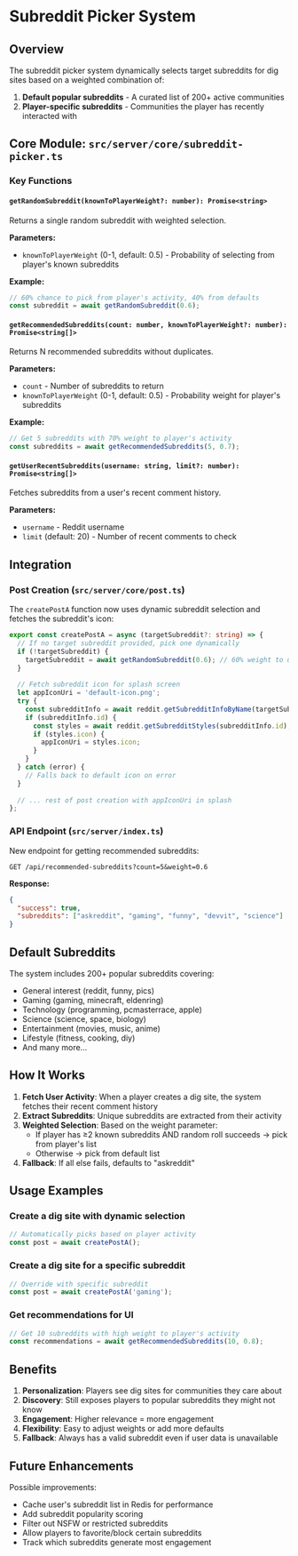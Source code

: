 # Subreddit Picker System

## Overview

The subreddit picker system dynamically selects target subreddits for dig sites based on a weighted combination of:
1. **Default popular subreddits** - A curated list of 200+ active communities
2. **Player-specific subreddits** - Communities the player has recently interacted with

## Core Module: `src/server/core/subreddit-picker.ts`

### Key Functions

#### `getRandomSubreddit(knownToPlayerWeight?: number): Promise<string>`
Returns a single random subreddit with weighted selection.

**Parameters:**
- `knownToPlayerWeight` (0-1, default: 0.5) - Probability of selecting from player's known subreddits

**Example:**
```typescript
// 60% chance to pick from player's activity, 40% from defaults
const subreddit = await getRandomSubreddit(0.6);
```

#### `getRecommendedSubreddits(count: number, knownToPlayerWeight?: number): Promise<string[]>`
Returns N recommended subreddits without duplicates.

**Parameters:**
- `count` - Number of subreddits to return
- `knownToPlayerWeight` (0-1, default: 0.5) - Probability weight for player's subreddits

**Example:**
```typescript
// Get 5 subreddits with 70% weight to player's activity
const subreddits = await getRecommendedSubreddits(5, 0.7);
```

#### `getUserRecentSubreddits(username: string, limit?: number): Promise<string[]>`
Fetches subreddits from a user's recent comment history.

**Parameters:**
- `username` - Reddit username
- `limit` (default: 20) - Number of recent comments to check

## Integration

### Post Creation (`src/server/core/post.ts`)

The `createPostA` function now uses dynamic subreddit selection and fetches the subreddit's icon:

```typescript
export const createPostA = async (targetSubreddit?: string) => {
  // If no target subreddit provided, pick one dynamically
  if (!targetSubreddit) {
    targetSubreddit = await getRandomSubreddit(0.6); // 60% weight to user's known subreddits
  }
  
  // Fetch subreddit icon for splash screen
  let appIconUri = 'default-icon.png';
  try {
    const subredditInfo = await reddit.getSubredditInfoByName(targetSubreddit);
    if (subredditInfo.id) {
      const styles = await reddit.getSubredditStyles(subredditInfo.id);
      if (styles.icon) {
        appIconUri = styles.icon;
      }
    }
  } catch (error) {
    // Falls back to default icon on error
  }
  
  // ... rest of post creation with appIconUri in splash
};
```

### API Endpoint (`src/server/index.ts`)

New endpoint for getting recommended subreddits:

```
GET /api/recommended-subreddits?count=5&weight=0.6
```

**Response:**
```json
{
  "success": true,
  "subreddits": ["askreddit", "gaming", "funny", "devvit", "science"]
}
```

## Default Subreddits

The system includes 200+ popular subreddits covering:
- General interest (reddit, funny, pics)
- Gaming (gaming, minecraft, eldenring)
- Technology (programming, pcmasterrace, apple)
- Science (science, space, biology)
- Entertainment (movies, music, anime)
- Lifestyle (fitness, cooking, diy)
- And many more...

## How It Works

1. **Fetch User Activity**: When a player creates a dig site, the system fetches their recent comment history
2. **Extract Subreddits**: Unique subreddits are extracted from their activity
3. **Weighted Selection**: Based on the weight parameter:
   - If player has ≥2 known subreddits AND random roll succeeds → pick from player's list
   - Otherwise → pick from default list
4. **Fallback**: If all else fails, defaults to "askreddit"

## Usage Examples

### Create a dig site with dynamic selection
```typescript
// Automatically picks based on player activity
const post = await createPostA();
```

### Create a dig site for a specific subreddit
```typescript
// Override with specific subreddit
const post = await createPostA('gaming');
```

### Get recommendations for UI
```typescript
// Get 10 subreddits with high weight to player's activity
const recommendations = await getRecommendedSubreddits(10, 0.8);
```

## Benefits

1. **Personalization**: Players see dig sites for communities they care about
2. **Discovery**: Still exposes players to popular subreddits they might not know
3. **Engagement**: Higher relevance = more engagement
4. **Flexibility**: Easy to adjust weights or add more defaults
5. **Fallback**: Always has a valid subreddit even if user data is unavailable

## Future Enhancements

Possible improvements:
- Cache user's subreddit list in Redis for performance
- Add subreddit popularity scoring
- Filter out NSFW or restricted subreddits
- Allow players to favorite/block certain subreddits
- Track which subreddits generate most engagement
